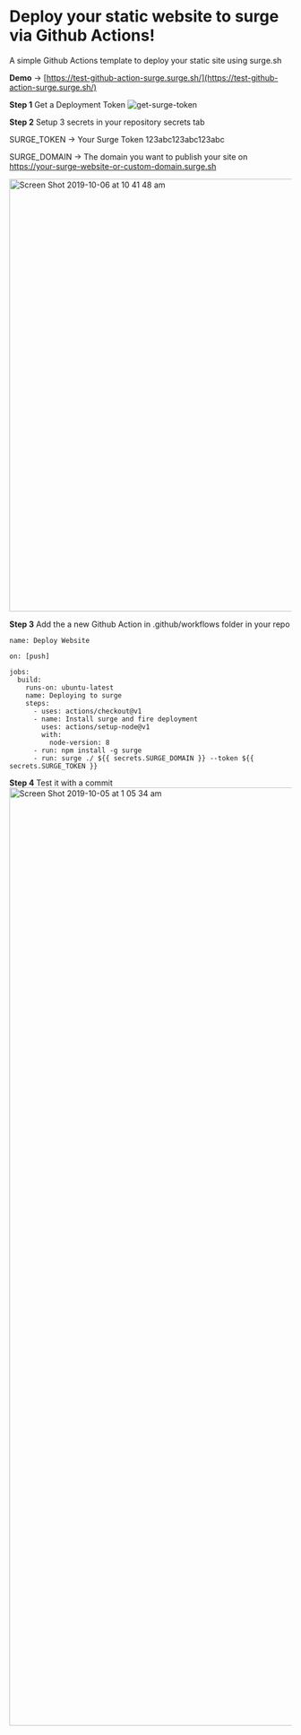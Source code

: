 
# Deploy your static website to surge via Github Actions!
A simple Github Actions template to deploy your static site using surge.sh

**Demo** -> [https://test-github-action-surge.surge.sh/](https://test-github-action-surge.surge.sh/)

**Step 1** Get a Deployment Token
![get-surge-token](https://user-images.githubusercontent.com/6112201/66218600-d8892080-e70c-11e9-8843-c2c29b4e7e9a.gif)

**Step 2** Setup 3 secrets in your repository secrets tab

SURGE_TOKEN -> Your Surge Token
123abc123abc123abc

SURGE_DOMAIN -> The domain you want to publish your site on
https://your-surge-website-or-custom-domain.surge.sh

<img width="772" alt="Screen Shot 2019-10-06 at 10 41 48 am" src="https://user-images.githubusercontent.com/6112201/66262115-f5654700-e825-11e9-8afe-98c937ee42f9.png">

**Step 3**
Add the a new Github Action in .github/workflows folder in your repo

```
name: Deploy Website

on: [push]

jobs:
  build:
    runs-on: ubuntu-latest
    name: Deploying to surge
    steps:
      - uses: actions/checkout@v1
      - name: Install surge and fire deployment
        uses: actions/setup-node@v1
        with:
          node-version: 8
      - run: npm install -g surge
      - run: surge ./ ${{ secrets.SURGE_DOMAIN }} --token ${{ secrets.SURGE_TOKEN }}

```

**Step 4**
Test it with a commit
<img width="1674" alt="Screen Shot 2019-10-05 at 1 05 34 am" src="https://user-images.githubusercontent.com/6112201/66218407-75978980-e70c-11e9-8368-1476cb69253a.png">
